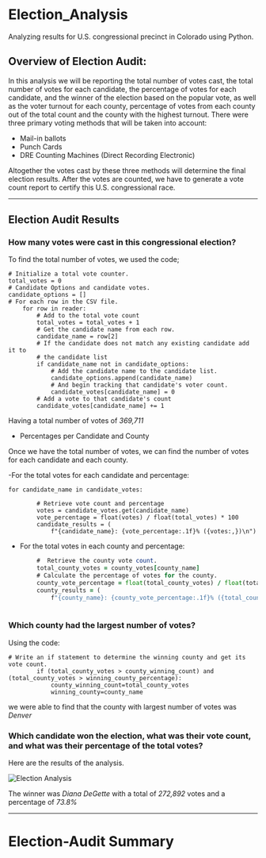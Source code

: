 # Election_Analysis
Analyzing results for U.S. congressional precinct in Colorado using Python.

## Overview of Election Audit: 
In this analysis we will be reporting the total number of votes cast, the total number of votes for each candidate, the percentage of votes for each candidate, and the winner of the election based on the popular vote, as well as the voter turnout for each county, percentage of votes from each county out of the total count and the county with the highest turnout.
There were three primary voting methods that will be taken into account:

- Mail-in ballots
- Punch Cards
- DRE Counting Machines (Direct Recording Electronic)

Altogether the votes cast by these three methods will determine the final election results. 
After the votes are counted, we have to generate a vote count report to certify this U.S. congressional race.

---

## Election Audit Results 

### How many votes were cast in this congressional election? 

To find the total number of votes, we used the code;
```
# Initialize a total vote counter.
total_votes = 0
# Candidate Options and candidate votes.
candidate_options = []
# For each row in the CSV file.
    for row in reader:
        # Add to the total vote count
        total_votes = total_votes + 1
        # Get the candidate name from each row.
        candidate_name = row[2]
        # If the candidate does not match any existing candidate add it to
        # the candidate list
        if candidate_name not in candidate_options:
            # Add the candidate name to the candidate list.
            candidate_options.append(candidate_name)
            # And begin tracking that candidate's voter count.
            candidate_votes[candidate_name] = 0
        # Add a vote to that candidate's count
        candidate_votes[candidate_name] += 1
```
Having a total number of votes of *369,711*

+ Percentages per Candidate and County 

Once we have the total number of votes, we can find the number of votes for each candidate and each county. 

-For the total votes for each candidate and percentage:
```
for candidate_name in candidate_votes:

        # Retrieve vote count and percentage
        votes = candidate_votes.get(candidate_name)
        vote_percentage = float(votes) / float(total_votes) * 100
        candidate_results = (
            f"{candidate_name}: {vote_percentage:.1f}% ({votes:,})\n")
```

- For the total votes in each county and percentage: 
```  for county_name in county_votes:
        #  Retrieve the county vote count.
        total_county_votes = county_votes[county_name]
        # Calculate the percentage of votes for the county.
        county_vote_percentage = float(total_county_votes) / float(total_votes) * 100   
        county_results = (
            f"{county_name}: {county_vote_percentage:.1f}% ({total_county_votes:,})\n")    
            
```

### Which county had the largest number of votes?
Using the code: 
```
# Write an if statement to determine the winning county and get its vote count.
        if (total_county_votes > county_winning_count) and (total_county_votes > winning_county_percentage):
            county_winning_count=total_county_votes
            winning_county=county_name
```
we were able to find that the county with largest number of votes was *Denver*

### Which candidate won the election, what was their vote count, and what was their percentage of the total votes?
Here are the results of the analysis.

![Election Analysis](https://user-images.githubusercontent.com/78781719/117556437-a9e0d380-b02e-11eb-8c60-14d0d791ce70.PNG)

The winner was *Diana DeGette*
with a total of *272,892* votes
and a percentage of *73.8%*

---
# Election-Audit Summary


